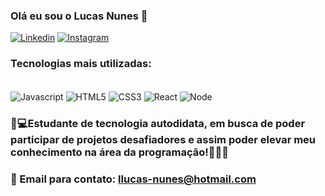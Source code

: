 ### Olá eu sou o Lucas Nunes 👋

[![Linkedin](https://img.shields.io/badge/LinkedIn-0077B5?style=for-the-badge&logo=linkedin&logoColor=white)](https://www.linkedin.com/in/lucas-da-rosa-nunes-b118a121b/)
[![Instagram](https://img.shields.io/badge/Instagram-E4405F?style=for-the-badge&logo=instagram&logoColor=white)](https://www.instagram.com/lucaix.mp4/)

### Tecnologias mais utilizadas: 
<div style = "display: inline_block"></br>
    <img align="center" alt="Javascript" src="https://img.shields.io/badge/JavaScript-F7DF1E?style=for-the-badge&logo=javascript&logoColor=black">
    <img align="center" alt="HTML5" src="https://img.shields.io/badge/HTML-239120?style=for-the-badge&logo=html5&logoColor=white">
    <img align="center" alt="CSS3" src="https://img.shields.io/badge/CSS3-1572B6?style=for-the-badge&logo=css3&logoColor=white">
    <img align="center" alt="React" src="https://img.shields.io/badge/React-20232A?style=for-the-badge&logo=react&logoColor=61DAFB">
    <img align="center" alt="Node" src="https://img.shields.io/badge/Node.js-43853D?style=for-the-badge&logo=node.js&logoColor=white">
</div>

### 📖💻Estudante de tecnologia autodidata, em busca de poder participar de projetos desafiadores e assim poder elevar meu conhecimento na área da programação!🚀🚀🚀

### 📧 Email para contato: llucas-nunes@hotmail.com
